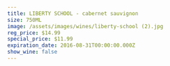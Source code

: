 ```yaml
---
title: LIBERTY SCHOOL - cabernet sauvignon
size: 750ML
image: /assets/images/wines/liberty-school (2).jpg
reg_price: $14.99
special_price: $11.99
expiration_date: 2016-08-31T00:00:00.000Z
show_wine: false
---
```



